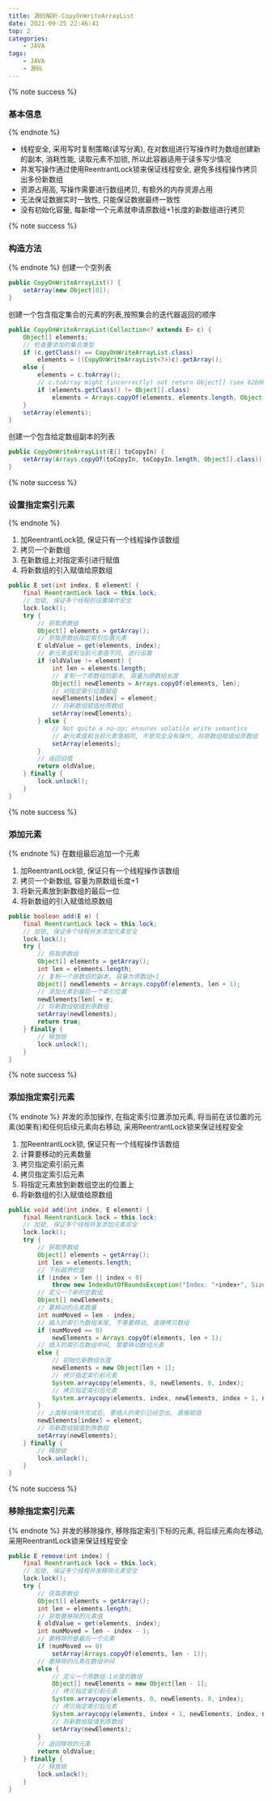 ```yaml
---
title: 源码解析-CopyOnWriteArrayList
date: 2021-09-25 22:46:41
top: 2
categories:
    - JAVA
tags:
    - JAVA
    - 源码
---
```


{% note success %}
### 基本信息
{% endnote %}
- 线程安全, 采用写时复制策略(读写分离), 在对数组进行写操作时为数组创建新的副本, 消耗性能, 读取元素不加锁, 所以此容器适用于读多写少情况
- 并发写操作通过使用ReentrantLock锁来保证线程安全, 避免多线程操作拷贝出多份新数组
- 资源占用高, 写操作需要进行数组拷贝, 有额外的内存资源占用
- 无法保证数据实时一致性, 只能保证数据最终一致性
- 没有初始化容量, 每新增一个元素就申请原数组+1长度的新数组进行拷贝

{% note success %}
### 构造方法
{% endnote %}
创建一个空列表
```java
public CopyOnWriteArrayList() {
    setArray(new Object[0]);
}
```
创建一个包含指定集合的元素的列表,按照集合的迭代器返回的顺序
```java
public CopyOnWriteArrayList(Collection<? extends E> c) {
    Object[] elements;
    // 检查要添加的集合类型
    if (c.getClass() == CopyOnWriteArrayList.class)
        elements = ((CopyOnWriteArrayList<?>)c).getArray();
    else {
        elements = c.toArray();
        // c.toArray might (incorrectly) not return Object[] (see 6260652)
        if (elements.getClass() != Object[].class)
            elements = Arrays.copyOf(elements, elements.length, Object[].class);
    }
    setArray(elements);
}
```
创建一个包含给定数组副本的列表
```java
public CopyOnWriteArrayList(E[] toCopyIn) {
    setArray(Arrays.copyOf(toCopyIn, toCopyIn.length, Object[].class));
}
```

{% note success %}
### 设置指定索引元素
{% endnote %}
1. 加ReentrantLock锁, 保证只有一个线程操作该数组
2. 拷贝一个新数组
3. 在新数组上对指定索引进行赋值
4. 将新数组的引入赋值给原数组
```java
public E set(int index, E element) {
    final ReentrantLock lock = this.lock;
    // 加锁, 保证多个线程的设置操作安全
    lock.lock();
    try {
        // 获取原数组
        Object[] elements = getArray();
        // 获取原数组指定索引位置元素
        E oldValue = get(elements, index);
        // 新元素值和当前元素值不同, 进行设置
        if (oldValue != element) {
            int len = elements.length;
            // 复制一个原数组的副本, 容量为原数组长度
            Object[] newElements = Arrays.copyOf(elements, len);
            // 对指定索引位置赋值
            newElements[index] = element;
            // 将新数组赋值给原数组
            setArray(newElements);
        } else {
            // Not quite a no-op; ensures volatile write semantics
            // 新元素值和当前元素值相同, 不是完全没有操作, 将原数组赋值给原数组
            setArray(elements);
        }
        // 返回旧值
        return oldValue;
    } finally {
        lock.unlock();
    }
}
```

{% note success %}
### 添加元素
{% endnote %}
在数组最后追加一个元素
1. 加ReentrantLock锁, 保证只有一个线程操作该数组
2. 拷贝一个新数组, 容量为原数组长度+1
3. 将新元素放到新数组的最后一位
4. 将新数组的引入赋值给原数组
```java
public boolean add(E e) {
    final ReentrantLock lock = this.lock;
    // 加锁, 保证多个线程并发添加元素安全
    lock.lock();
    try {
        // 获取原数组
        Object[] elements = getArray();
        int len = elements.length;
        // 复制一个原数组的副本, 容量为原数组+1
        Object[] newElements = Arrays.copyOf(elements, len + 1);
        // 添加元素到最后一个索引位置
        newElements[len] = e;
        // 将新数组赋值到原数组
        setArray(newElements);
        return true;
    } finally {
        // 释放锁
        lock.unlock();
    }
}
```

{% note success %}
### 添加指定索引元素
{% endnote %}
并发的添加操作, 在指定索引位置添加元素, 将当前在该位置的元素(如果有)和任何后续元素向右移动, 采用ReentrantLock锁来保证线程安全
1. 加ReentrantLock锁, 保证只有一个线程操作该数组
2. 计算要移动的元素数量
3. 拷贝指定索引前元素
4. 拷贝指定索引后元素
5. 将指定元素放到新数组空出的位置上
4. 将新数组的引入赋值给原数组
```java
public void add(int index, E element) {
    final ReentrantLock lock = this.lock;
    // 加锁, 保证多个线程并发添加元素安全
    lock.lock();
    try {
        // 获取原数组
        Object[] elements = getArray();
        int len = elements.length;
        // 下标越界检查
        if (index > len || index < 0)
            throw new IndexOutOfBoundsException("Index: "+index+", Size: "+len);
        // 定义一个新的空数组
        Object[] newElements;
        // 要移动的元素数量
        int numMoved = len - index;
        // 插入的索引为数组末尾, 不需要移动, 直接拷贝数组
        if (numMoved == 0)
            newElements = Arrays.copyOf(elements, len + 1);
        // 插入的索引在数组中间, 需要移动数组元素
        else {
            // 初始化新数组长度
            newElements = new Object[len + 1];
            // 拷贝指定索引前元素
            System.arraycopy(elements, 0, newElements, 0, index);
            // 拷贝指定索引后元素
            System.arraycopy(elements, index, newElements, index + 1, numMoved);
        }
        // 上面移动操作完成后, 要插入的索引已经空出, 直接赋值
        newElements[index] = element;
        // 将新数组赋值到原数组
        setArray(newElements);
    } finally {
        // 释放锁
        lock.unlock();
    }
}
```

{% note success %}
### 移除指定索引元素
{% endnote %}
并发的移除操作, 移除指定索引下标的元素, 将后续元素向左移动, 采用ReentrantLock锁来保证线程安全
```java
public E remove(int index) {
    final ReentrantLock lock = this.lock;
    // 加锁, 保证多个线程并发移除元素安全
    lock.lock();
    try {
        // 获取原数组
        Object[] elements = getArray();
        int len = elements.length;
        // 获取要移除的元素值
        E oldValue = get(elements, index);
        int numMoved = len - index - 1;
        // 要移除的是最后一个元素
        if (numMoved == 0)
            setArray(Arrays.copyOf(elements, len - 1));
        // 要移除的元素在数组中间
        else {
            // 定义一个原数组-1长度的数组
            Object[] newElements = new Object[len - 1];
            // 拷贝指定索引前元素
            System.arraycopy(elements, 0, newElements, 0, index);
            // 拷贝指定索引后元素
            System.arraycopy(elements, index + 1, newElements, index, numMoved);
            // 将新数组赋值到原数组
            setArray(newElements);
        }
        // 返回移除的元素
        return oldValue;
    } finally {
        // 释放锁
        lock.unlock();
    }
}
```
